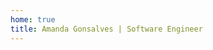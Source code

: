 ```yaml
---
home: true
title: Amanda Gonsalves | Software Engineer
---
```


<Header />
<Home title="Amanda Gonsalves" description="I’m a self-taught software engineer based in Florianópolis, Brazil, and I’ve been working remotely since the start of my career. Since beginning my journey in 2020, I’ve focused on continuous learning and growth, taking on side projects to strengthen my skills. In 2021, I got my first role as a engineer, and since then, I’ve gained valuable hands-on experience working remotely on complex systems and integrations. Now, I am dedicated to deepening my expertise and contributing to innovative software solutions as I continue to build my career in the remote work environment." background="/assets/images/geometric.jpg" />
<About />
<Projects />
<Contact />
<Footer />